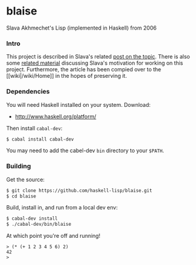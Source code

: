 blaise
======

Slava Akhmechet's Lisp (implemented in Haskell) from 2006

### Intro

This project is described in Slava's related
[post on the topic](http://www.defmacro.org/ramblings/lisp-in-haskell.html). 
There is also some 
[related material](http://members.gamedev.net/coffeemug/test/blaise/faq.html)
discussing Slava's motivation for working on this project. Furthermore, the
article has been compied over to the [[wiki|/wiki/Home]] in the hopes of preserving it.

### Dependencies

You will need Haskell installed on your system. Download:
 * http://www.haskell.org/platform/

Then install `cabal-dev`:
```bash
$ cabal install cabal-dev
```

You may need to add the cabel-dev `bin` directory to your `$PATH`.


### Building

Get the source:
```bash
$ git clone https://github.com/haskell-lisp/blaise.git
$ cd blaise
```

Build, install in, and run from a local dev env:
```bash
$ cabal-dev install
$ ./cabal-dev/bin/blaise
```

At which point you're off and running!
```common-lisp
> (* (+ 1 2 3 4 5 6) 2)
42
>
```
